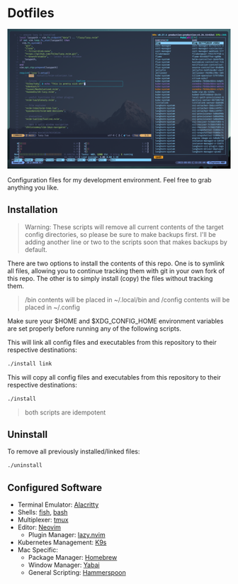 # Dotfiles

![screenshot](assets/screenshot.png)

Configuration files for my development environment. Feel free to grab anything you like.

## Installation

>Warning: These scripts will remove all current contents of the target config directories, so please be sure to make backups first. I'll be adding another line or two to the scripts soon that makes backups by default.

There are two options to install the contents of this repo. One is to symlink all files, allowing you to continue tracking them with git in your own fork of this repo. The other is to simply install (copy) the files without tracking them. 

>/bin contents will be placed in ~/.local/bin and /config contents will be placed in ~/.config

Make sure your $HOME and $XDG_CONFIG_HOME environment variables are set properly before running any of the following scripts.

This will link all config files and executables from this repository to their respective destinations:
```bash
./install link
```
This will copy all config files and executables from this repository to their respective destinations:
```bash
./install
```
>both scripts are idempotent

## Uninstall

To remove all previously installed/linked files:
```bash
./uninstall
```

## Configured Software

* Terminal Emulator: [Alacritty](https://alacritty.org)
* Shells: [fish](https://fishshell.com), [bash](https://www.gnu.org/software/bash/)
* Multiplexer: [tmux](https://github.com/tmux/tmux/wiki)
* Editor: [Neovim](https://neovim.io)
    * Plugin Manager: [lazy.nvim](https://github.com/folke/lazy.nvim)
* Kubernetes Management: [K9s](https://k9scli.io)
* Mac Specific:
    * Package Manager: [Homebrew](https://brew.sh)
    * Window Manager: [Yabai](https://github.com/koekeishiya/yabai)
    * General Scripting: [Hammerspoon](https://www.hammerspoon.org/)
